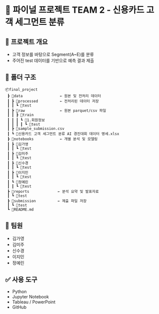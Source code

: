 # 🧾 파이널 프로젝트 TEAM 2 - 신용카드 고객 세그먼트 분류

## 📌 프로젝트 개요
- 고객 정보를 바탕으로 Segment(A~E)를 분류
- 주어진 test 데이터를 기반으로 예측 결과 제출

## 📁 폴더 구조
```
📦final_project
 ┣ 📂data                 ← 원본 및 전처리 데이터
 ┃ ┣ 📂processed          ← 전처리된 데이터 저장
 ┃ ┃ ┗ 📜test
 ┃ ┣ 📂raw                ← 원본 parquet/csv 파일
 ┃ ┃ ┣ 📂train
 ┃ ┃ ┃ ┗ 📂1.회원정보
 ┃ ┃ ┃ ┃ ┗ 📜test
 ┃ ┣ 📜sample_submission.csv
 ┃ ┗ 📜신용카드 고객 세그먼트 분류 AI 경진대회 데이터 명세.xlsx
 ┣ 📂notebooks            ← 개별 분석 및 모델링
 ┃ ┣ 📂김가영
 ┃ ┃ ┗ 📜test
 ┃ ┣ 📂김미주
 ┃ ┃ ┗ 📜test
 ┃ ┣ 📂신수경
 ┃ ┃ ┗ 📜test
 ┃ ┣ 📂이지민
 ┃ ┃ ┗ 📜test
 ┃ ┗ 📂정예린
 ┃ ┃ ┗ 📜test
 ┣ 📂reports             ← 분석 요약 및 발표자료
 ┃ ┗ 📜test
 ┣ 📂submission          ← 제출 파일 저장
 ┃ ┗ 📜test
 ┗ 📜README.md
```

## 👥 팀원
- 김가영  
- 김미주  
- 신수경  
- 이지민  
- 정예린  

## ✅ 사용 도구
- Python  
- Jupyter Notebook  
- Tableau / PowerPoint  
- GitHub

